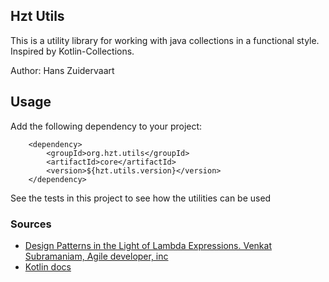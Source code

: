 ## Hzt Utils

This is a utility library for working with java collections in a functional style. Inspired by Kotlin-Collections.

Author: Hans Zuidervaart

## Usage
Add the following dependency to your project:
````
    <dependency>
        <groupId>org.hzt.utils</groupId>
        <artifactId>core</artifactId>
        <version>${hzt.utils.version}</version>
    </dependency>
````

See the tests in this project to see how the utilities can be used

### Sources
- [Design Patterns in the Light of Lambda Expressions. Venkat Subramaniam, Agile developer, inc](https://www.youtube.com/watch?v=WN9kgdSVhDo)
- [Kotlin docs](https://kotlinlang.org/docs/home.html)
